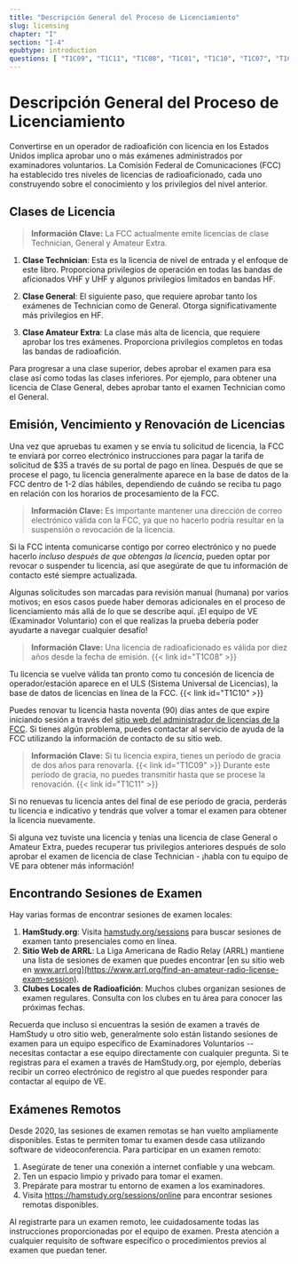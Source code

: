 ```yaml
---
title: "Descripción General del Proceso de Licenciamiento"
slug: licensing
chapter: "I"
section: "I-4"
epubtype: introduction
questions: [ "T1C09", "T1C11", "T1C08", "T1C01", "T1C10", "T1C07", "T1C04" ]
---
```


# Descripción General del Proceso de Licenciamiento

Convertirse en un operador de radioafición con licencia en los Estados Unidos implica aprobar uno o más exámenes administrados por examinadores voluntarios. La Comisión Federal de Comunicaciones (FCC) ha establecido tres niveles de licencias de radioaficionado, cada uno construyendo sobre el conocimiento y los privilegios del nivel anterior.

## Clases de Licencia

> **Información Clave:** La FCC actualmente emite licencias de clase Technician, General y Amateur Extra.

1. **Clase Technician**: Esta es la licencia de nivel de entrada y el enfoque de este libro. Proporciona privilegios de operación en todas las bandas de aficionados VHF y UHF y algunos privilegios limitados en bandas HF.

2. **Clase General**: El siguiente paso, que requiere aprobar tanto los exámenes de Technician como de General. Otorga significativamente más privilegios en HF.

3. **Clase Amateur Extra**: La clase más alta de licencia, que requiere aprobar los tres exámenes. Proporciona privilegios completos en todas las bandas de radioafición.

Para progresar a una clase superior, debes aprobar el examen para esa clase así como todas las clases inferiores. Por ejemplo, para obtener una licencia de Clase General, debes aprobar tanto el examen Technician como el General.

## Emisión, Vencimiento y Renovación de Licencias

Una vez que apruebas tu examen y se envía tu solicitud de licencia, la FCC te enviará por correo electrónico instrucciones para pagar la tarifa de solicitud de $35 a través de su portal de pago en línea. Después de que se procese el pago, tu licencia generalmente aparece en la base de datos de la FCC dentro de 1-2 días hábiles, dependiendo de cuándo se reciba tu pago en relación con los horarios de procesamiento de la FCC.

> **Información Clave:** Es importante mantener una dirección de correo electrónico válida con la FCC, ya que no hacerlo podría resultar en la suspensión o revocación de la licencia.

Si la FCC intenta comunicarse contigo por correo electrónico y no puede hacerlo *incluso después de que obtengas la licencia*, pueden optar por revocar o suspender tu licencia, así que asegúrate de que tu información de contacto esté siempre actualizada.

Algunas solicitudes son marcadas para revisión manual (humana) por varios motivos; en esos casos puede haber demoras adicionales en el proceso de licenciamiento más allá de lo que se describe aquí. ¡El equipo de VE (Examinador Voluntario) con el que realizas la prueba debería poder ayudarte a navegar cualquier desafío!

> **Información Clave:** Una licencia de radioaficionado es válida por diez años desde la fecha de emisión. {{< link id="T1C08" >}}

Tu licencia se vuelve válida tan pronto como tu concesión de licencia de operador/estación aparece en el ULS (Sistema Universal de Licencias), la base de datos de licencias en línea de la FCC. {{< link id="T1C10" >}}

Puedes renovar tu licencia hasta noventa (90) días antes de que expire iniciando sesión a través del [sitio web del administrador de licencias de la FCC](https://hamstudy.org/l/licMgr). Si tienes algún problema, puedes contactar al servicio de ayuda de la FCC utilizando la información de contacto de su sitio web.

> **Información Clave:** Si tu licencia expira, tienes un período de gracia de dos años para renovarla. {{< link id="T1C09" >}} Durante este período de gracia, no puedes transmitir hasta que se procese la renovación. {{< link id="T1C11" >}}

Si no renuevas tu licencia antes del final de ese período de gracia, perderás tu licencia e indicativo y tendrás que volver a tomar el examen para obtener la licencia nuevamente.

Si alguna vez tuviste una licencia y tenías una licencia de clase General o Amateur Extra, puedes recuperar tus privilegios anteriores después de solo aprobar el examen de licencia de clase Technician - ¡habla con tu equipo de VE para obtener más información!

## Encontrando Sesiones de Examen

Hay varias formas de encontrar sesiones de examen locales:

1. **HamStudy.org**: Visita [hamstudy.org/sessions](https://hamstudy.org/sessions) para buscar sesiones de examen tanto presenciales como en línea.
2. **Sitio Web de ARRL**: La Liga Americana de Radio Relay (ARRL) mantiene una lista de sesiones de examen que puedes encontrar [en su sitio web en www.arrl.org](https://www.arrl.org/find-an-amateur-radio-license-exam-session).
3. **Clubes Locales de Radioafición**: Muchos clubes organizan sesiones de examen regulares. Consulta con los clubes en tu área para conocer las próximas fechas.

Recuerda que incluso si encuentras la sesión de examen a través de HamStudy u otro sitio web, generalmente solo están listando sesiones de examen para un equipo específico de Examinadores Voluntarios -- necesitas contactar a ese equipo directamente con cualquier pregunta. Si te registras para el examen a través de HamStudy.org, por ejemplo, deberías recibir un correo electrónico de registro al que puedes responder para contactar al equipo de VE.

## Exámenes Remotos

Desde 2020, las sesiones de examen remotas se han vuelto ampliamente disponibles. Estas te permiten tomar tu examen desde casa utilizando software de videoconferencia. Para participar en un examen remoto:

1. Asegúrate de tener una conexión a internet confiable y una webcam.
2. Ten un espacio limpio y privado para tomar el examen.
3. Prepárate para mostrar tu entorno de examen a los examinadores.
4. Visita https://hamstudy.org/sessions/online para encontrar sesiones remotas disponibles.

Al registrarte para un examen remoto, lee cuidadosamente todas las instrucciones proporcionadas por el equipo de examen. Presta atención a cualquier requisito de software específico o procedimientos previos al examen que puedan tener.

<div class="footer-text"></div>
